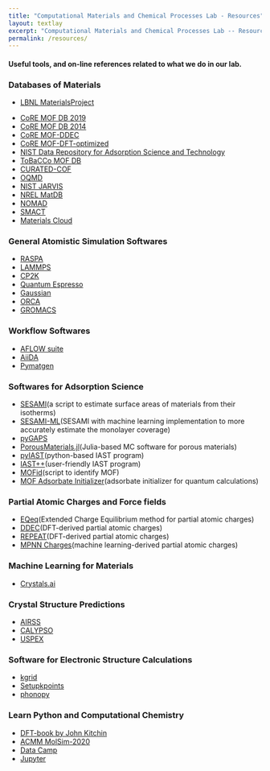 ```yaml
---
title: "Computational Materials and Chemical Processes Lab - Resources"
layout: textlay
excerpt: "Computational Materials and Chemical Processes Lab -- Resources"
permalink: /resources/
---
```


#### Useful tools, and on-line references related to what we do in our lab.

### Databases of Materials
* [LBNL MaterialsProject](https://materialsproject.org/)
- [CoRE MOF DB 2019](https://zenodo.org/record/3677685#.XzeqW5MzY8M)
- [CoRE MOF DB 2014](https://zenodo.org/record/3228673#.XzevJZMzY8M)
- [CoRE MOF-DDEC]()
- [CoRE MOF-DFT-optimized]()
- [NIST Data Repository for Adsorption Science and Technology](https://adsorption.nist.gov/index.php#home)
- [ToBaCCo MOF DB](https://github.com/tobacco-mofs/tobacco_3.0)
- [CURATED-COF](https://github.com/danieleongari/CURATED-COFs)
- [OQMD](http://oqmd.org/)
- [NIST JARVIS](https://www.ctcms.nist.gov/~knc6/JARVIS.html)
- [NREL MatDB](https://materials.nrel.gov/)
- [NOMAD](https://nomad-lab.eu/)
- [SMACT](https://github.com/WMD-group/SMACT)
- [Materials Cloud](https://www.materialscloud.org/explore/menu)

### General Atomistic Simulation Softwares
- [RASPA](https://github.com/iRASPA/RASPA2)
- [LAMMPS](https://lammps.sandia.gov/)
- [CP2K](https://www.cp2k.org/)
- [Quantum Espresso](https://www.quantum-espresso.org/)
- [Gaussian](https://gaussian.com/gaussian16/)
- [ORCA](https://orcaforum.kofo.mpg.de/app.php/portal)
- [GROMACS](http://www.gromacs.org/)

### Workflow Softwares
- [AFLOW suite](http://www.aflowlib.org/)
- [AiiDA](http://www.aiida.net/)
- [Pymatgen](https://pymatgen.org/)

### Softwares for Adsorption Science
- [SESAMI](https://pubs.acs.org/doi/10.1021/acs.jpcc.9b02116)(a script to estimate surface areas of materials from their isotherms)
- [SESAMI-ML](https://pubs.acs.org/doi/10.1021/acs.jpclett.0c01518)(SESAMI with machine learning implementation to more accurately estimate the monolayer coverage)
- [pyGAPS](https://github.com/pauliacomi/pygaps)
- [PorousMaterials.jl](https://github.com/SimonEnsemble/PorousMaterials.jl)(Julia-based MC software for porous materials)
- [pyIAST](https://github.com/CorySimon/pyIAST)(python-based IAST program)
- [IAST++](https://sangwon91.github.io/IASTpp/)(user-friendly IAST program)
- [MOFid](https://snurr-group.github.io/web-mofid/)(script to identify MOF)
- [MOF Adsorbate Initializer](https://github.com/snurr-group/mof-adsorbate-initializer)(adsorbate initializer for quantum calculations)

### Partial Atomic Charges and Force fields
- [EQeq](https://github.com/numat/EQeq)(Extended Charge Equilibrium method for partial atomic charges)
- [DDEC](https://sourceforge.net/projects/ddec/)(DFT-derived partial atomic charges)
- [REPEAT](http://titan.chem.uottawa.ca/?page_id=975)(DFT-derived partial atomic charges)
- [MPNN Charges](https://github.com/SimonEnsemble/mpn_charges)(machine learning-derived partial atomic charges)

### Machine Learning for Materials
- [Crystals.ai](https://crystals.ai/)

### Crystal Structure Predictions
- [AIRSS](https://www.mtg.msm.cam.ac.uk/Codes/AIRSS)
- [CALYPSO](http://www.calypso.cn/)
- [USPEX](https://uspex-team.org/en)

### Software for Electronic Structure Calculations
- [kgrid](https://github.com/WMD-group/kgrid)
- [Setupkpoints](https://github.com/keeeto/SetupKpoints)
- [phonopy](https://phonopy.github.io/phonopy/)

### Learn Python and Computational Chemistry
- [DFT-book by John Kitchin](http://kitchingroup.cheme.cmu.edu/dft-book/dft.html)
- [ACMM MolSim-2020](http://www.acmm.nl/molsim/molsim2020/index.html)
- [Data Camp](https://www.datacamp.com/)
- [Jupyter](https://jupyter.org/)
